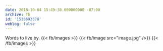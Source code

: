 ```yaml
---
date: 2018-10-04 15:49:38.000000000 -07:00
archive: fb
id: '1538693378'
weblog: false
---
```


Words to live by.
{{< fb/images >}}
{{< fb/image src="image.jpg" />}}
{{< /fb/images >}}

